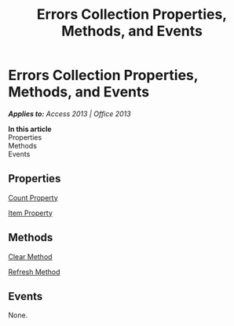 ﻿---
title: Errors Collection Properties, Methods, and Events
TOCTitle: Errors Collection Properties, Methods, and Events
ms:assetid: ada54c64-8b9c-b7b3-6186-b6471fdba4bc
ms:mtpsurl: https://msdn.microsoft.com/en-us/library/JJ249816(v=office.15)
ms:contentKeyID: 48547044
ms.date: 09/18/2015
mtps_version: v=office.15
---

# Errors Collection Properties, Methods, and Events


_**Applies to:** Access 2013 | Office 2013_

**In this article**  
Properties  
Methods  
Events  

## Properties

[Count Property](count-property-ado.md)

[Item Property](item-property-ado.md)

## Methods

[Clear Method](clear-method-ado.md)

[Refresh Method](refresh-method-ado.md)

## Events

None.

